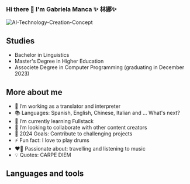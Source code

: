 ### Hi there 👋 I'm Gabriela Manca  ✨ 林娜✨  
![AI-Technology-Creation-Concept](https://github.com/gabbylinna/gabbylinna/assets/103860123/285b186a-5b80-499c-824b-1f9d533cb01e)
## Studies
- Bachelor in Linguistics
- Master's Degree in Higher Education
- Associete Degree in Computer Programming (graduating in December 2023)
 
## More about me 
- 🔭 I’m working as a translator and interpreter
- 📚 Languages: Spanish, English, Chinese, Italian and ... What's next?
- 🌱 I’m currently learning Fullstack
- 👯 I’m looking to collaborate with other content creators
- 🥅 2024 Goals: Contribute to challenging projects
- ⚡ Fun fact: I love to play drums
- ❤️‍🔥 Passionate about: travelling and listening to music
- 💡 Quotes: CARPE DIEM 

## Languages and tools 
